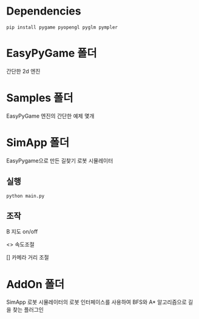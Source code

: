 # Dependencies

```
pip install pygame pyopengl pyglm pympler
```

# EasyPyGame 폴더

간단한 2d 엔진

# Samples 폴더

EasyPyGame 엔진의 간단한 예제 몇개

# SimApp 폴더

EasyPygame으로 만든 길찾기 로봇 시뮬레이터

## 실행

```
python main.py
```

## 조작

B 지도 on/off

<> 속도조절

[] 카메라 거리 조절

# AddOn 폴더

SimApp 로봇 시뮬레이터의 로봇 인터페이스를 사용하여 BFS와 A* 알고리즘으로 길을 찾는 플러그인
